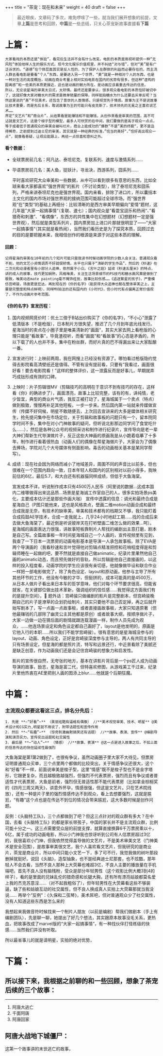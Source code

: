 +++
title = "茶宠：现在和未来"
weight = 40
draft = false
+++

> 最近眼疾，文章码了多次，难免啰嗦了一些，就当我们展开想象的前提，文章**上篇**是思考和回顾，**中篇**是一些总结，只关心茶宠新故事直接看**下篇**    

# 上篇：	
	大家看戏的本质还是“体验”，看完后生活并不会有什么改变。电影的本质是用视听提供一种“无风险”体验他样人生的娱乐方式。现今文化娱乐价值观里，并不纠结“对与错”，但对“美”是有广泛诉求的。“道德”在个体层面其实是反人性的，为了保护人在群体的利益而必要存在的，而主流人群去看电影是要看“个人”东西，是要进入另一个世界，“美”就是一种相对个人的东西，也是一种对生活的高度概括，动画在商业考量上相对实拍电影在国内的劣势有很多，但这种“虚构的距离感”和一些美的本质更接近，这也是动画的魅力所在，是动画应该着重去传达的信息。
	所以，无论说星海的审美太日式，太矫情，最终还是要承认，很多观众看电影的本质恰好被切中了，这就好像大家对糖水片的需求是微单销量的保障，同样能拍糖水为什么还要去买单反呢？当然这里说的“美”不仅美术，还包含了普世的人类情感，只是视觉先于情感。故事为王不是说故事比技术重要，而是先后关系，敢说故事为王的可能只有皮克斯了，技术领先的无冕之王喜欢说艺术……
	界定“文艺片”和“商业片”，从结果看是能赚钱和不能赚钱，从创作来看是审美的范围，高不可沾就是文艺片，这是个梭子型的模型，最多人可欣赏的在中间，我们要做的是高于观众一点点，等于或者低于普通观众的审美会被叫烂片，商业上能成功的“爆款”不是”美的终极“，更不是丑得稀奇，之前提到过迪士尼的审美，其实就是一种经典的标准，”恰当的美好“，”恰好高出观众一点“，就像看悬疑，让观众能跟上，再给一点惊喜和意料之外。

#### 看个数据：	
- 全球票房前几名：阿凡达、泰坦尼克、复联系列、速度与激情系列……
- 华语票房前几名：美人鱼，捉妖计，寻龙决，西游系列，囧系列……

	平时喜欢研究大众审美和一些数据，从中可以看到很多有意思的东西，比如全球来看大家都喜欢”强世界观“的影片（不讨论类型），除了泰坦尼克和囧系列，严格来讲泰坦尼克也是强世界观。国内来看，排除了进口片，所以囊括本土文化的国内市场对强世界观的接纳范围可能超过全球市场。而”强世界观“在”类型“的基础上再细分：比较清晰的是西方审美早期偏向”爱情“题材，这几年是”大家一起搞事情“（复联、速七）；国内观众是”看耍宝逗乐和热闹“、”看猎奇和刺激”、“看偶像“，东西方的共性集中在幻想题材（幻想题材一定是强世界观），然后就是类型系列片，国内票房加上进口片那就很明显了——”大家一起搞事情“（其实就是看热闹），当然我们看历史是为了探究本质，回顾过去的目的是要把握未来，我相信创作的根源是来源于对这些本质的理解。
	
#### 回顾：

 	记得星海的审美在10年前的几个短片可能只是我读书时候动画学院的少数人会关注，普通观众看不到，他的文艺小资情调弄不好就很矫情，水平也只属于“清新的学生作品”，然后的《秒速》在二次元和动漫者里有小部分人追捧，依然属于小众。《言叶之庭》延续《秒速五厘米》的特点，讲的成人的故事，技巧更加娴熟，风格唯美，关注生活场景细节的PS技巧和糖水画风算是做到了极致，唯美动态mate painting毫不掩饰炫技，故事比较伤感……《追逐繁星的孩子》，严重模仿宫崎骏，场面更是宏达，再到现在的《你的名字》（能获得大众追捧也都在整体审美之上，主要是完整度和特点鲜明），同样MV拍法的还有国内的《小时代》，但小时代有点偏离正常价值观了，不作为动画片参考范围。

#### 《你的名字》宣发历程：

1. 国内视频网竞价时：优土三倍于B站出价购买了《你的名字》，“不小心”泄露了低清版本（不是枪版），日本制片方很失望，推迟了几个月到年底光线发行。星海当时的卖点在小圈子里是唯美清新的”画面“，其实大家去网上看枪版的心理只能是“看故事”，毕竟渣视听，而看“画面”和“看故事”的心态是矛盾的，所以下载了的人也并不多，集中在粉丝群，而好片真的巴不得漏出来让大家酝酿一番。
2. 宣发进行时：上映前两周，我在网搜上已经没有资源了。哪怕看过枪版隐约觉得去影院看高清壁纸还是值得。不管有没有提前看，只要有“我看过，画面很好看！要去电影院看！”这样的整体评价，这一泄露反而是好事儿，早期就弄巧成拙形成有效的口碑。
3. 上映时：片子剪辑很MV（剪辑技巧的高明在于意识不到有技巧的存在，这样看《你》的确进步了），画面漂亮，故事上比较完整，该有的有，讲纯情，老少皆宜，典型的商业片气质，我反正被打动了，星海城属于一个卖点（特点）做到极致，慢慢再补足其他短板，一步一步来。然后国内第一站就来传媒做宣传（传媒不好伺候，明星不敢随便去，上次回去宣讲来的大多是媒体相关研究生，抢先提问集中在市场定位，关于剪辑和故事板的问题只有一个，留本院同学时间不多，集中在对小门神故事的疑问，但听说北影那边同学问了食堂吃什么……），然后是各种公众号的视频采访和制作进行纪录片，宣传导向是老一辈大神们帮新生代导演做片子，反正这些大神画的原画我是从小跪着临摹了十多年，制作进行看着很热血（动画人们的偶像在帮星海做片子，大家会为了偶像去捧场，学院对几个大号媒体有侧面影响，毒舌的动画相关基本是某同学帮写）。
4. 成绩：现在社会因为网络而减小了地域差异，周围不同的声音比以前多，但也很难在一个范围内趋向一致，日本年轻人和国内的区别相对以前小得多，我映前估的6亿，最后5.7，和大白还有机器猫同样成绩，但低于大鱼海棠。
		
	宣发成本不详，听说制作成本只有4500万人民币（阿里说的数据…这成本国内二维哪做得出来这品质…场景是星海诚工作室自己的人，很多实拍场景ps美化，主要成本估计还是那些作画大咖）
	宣传中透露的信息：调光和最终合成是星海自己（P图只能他来，这也是风格卖点，壁画二维motion动画合成和最终合成我是无奈，有技术的缺审美，审美和技术都有的档期又不够，我只能盯着合成捣鼓AE学技术，合成一走我就上，几乎24小时地赶工期……找的合成后来去做大鱼海棠了，最近倒是听说彼岸天在打听壁画二维怎么做的效果…呵）。星海城的画面表达力很强，讲故事短板靠制片人帮找的编剧出主意打磨，剧本是自己写。全篇故事板一年时间星海城自己一个人画的，宣传视频里有见到，我查了一下日本一流票房的动画电影基本是导演一人承包故事板。除了EVA是两个导演画的（我看秒速和言叶觉得他对剪辑点精准把控和花哨程度得是和剪辑师睡在一起做的吧，要不然就是直接自己做animatic，纪录片里果然他自己画的animatic动态，而且预先做好的音轨，所以剪辑是他自己直接画的，以这样的投入程度看，动画学院的学生应该很有亲切感，他就像做毕设和联合作业一样把一部电影做完了，除了角色设定、layout和原动画，他参与主导了所有其他环节的工作，他没有今敏的才华，但挺拼的，成本可能真的是4500万，从日本人做片子看出来日本车的哲学意味，他们对每个环节要求很高，但能省就省，在关键部位做出技术革新，强调组织的信任感……我觉得这方面我们有的是提升空间）。	题外话：宫崎骏只做编剧的影片是完整剧本，但宫崎骏晚期自己的片子是潦草的企划扔给制片，其实只要他不自己否定掉，再之后就开始写剧本了，写一点画一点故事板，或者直接画故事板，大家只知道原著（但他最赚钱的几部除了幽灵公主其他都是原创）或者故事大纲，按顺序做片子，大家一边做一边在猜后面的剧情就跟连载漫画一样，制作人员先成为观众，……他连场景设定和角色设定都自己画好了，layout是他发明的，原画是它他入行的本职……所以我们不能学宫崎骏）。很有意思的是星海城没参与的layout、动画、角色设定，正好是宫崎骏深度参与主导的，两人有共同主导的只有场景设定，但星海的都是照片流，特写和远景还行，中近景看除了美腻还是缺乏创意，作为动画我们还是会记住宫崎骏的想象力和启发性。

	影片的宣传很自然，无夸张的地方，基本在讲影片背后是一个ps匠人成为动画导演的故事，励志，星海是富二代，但特喜欢修图，从游戏美工干过来，纪录片里他热衷在AE里把别人画的图添上blur……他就是个后期狂魔。

# 中篇：
### 主流观众都要这看这三点，排名分先后：

	1. 先是 **~“好看”~** （美丽炫酷有逼格有偶像） //**美术视觉审美、技术、明星** @美术设计和CG实力,明星就不用说了，附带话题性和宣传作用
	2. 然后 **~“有趣”~** （惊奇刺激幽默搞笑还有话题） //**故事、表演、宣传** @编剧导演和演员实力，宣传突出话题和社交属性
	3. 最后是 **~“动人”~** （情感） //**故事、表演** @这一点是进入故事之后，不如上面的信息传达的快但延续性最强烈

大鱼海棠是第1第2做到了，也很有争议，虽然动画圈子里大家不大待见，但票房证明普通观众买单，三个点里两个都做的比较突出，关于情感争议还很大，这个和“好看”不一样，前面说审美是梭子型，这里“情感”既不是梭子型也不是金字塔形，它跟更复杂，而且越极致越强烈，但强烈不代表票房，强烈而且有争议或者普适性才代表票房，大鱼是前者，强烈但无普适性那不能代表票房（比如拿金棕榈奖的《四月三周又两天》，讲意外怀孕，情感很强，但这是文艺片。只在艺术院线放），还有一种是片子里的强烈情感传达不到观众，看上去想要强烈，这就是尴尬，“有趣”这个点也是在传达不到位的情况会带来尴尬，这大多数时候是创作问题。

反例：《头脑特工队》，三个点都做到了吧？但这三点针对的观众群有多大？在中国，去看《头脑特工队》的都是家长带孩子，中国的家长并不是主流观众群，比例可能十分之一。这三点需要受众层的前提支撑，就算直接换算6千万票房乘以十，6亿，属于成功的动画电影，所以小门神我也惊讶听到公司有人估票房超过3亿的，我很喜欢小门神，但我依然觉得盖导做的文艺片，不是美术审美文艺（门神美术是安全范围），是故事审美很文艺，我个人喜欢看文艺片，但我研究的是商业片，茶宠是商业片，所以中间只能小文艺一下，多了可不行，我觉我做的树叶那段删掉就挺好。说回《头脑》，造型抽象，也不是经典迪士尼那套，也不炫酷，那年轻人不会去看，当然不良人那种上大荧幕也难超3亿，不良人主要的播放量在手机端吧，首先不良人没有脑残粉，受众是部分年轻男性（这个观影比例大概3到4的样子），看的是里面的兄妹乱伦的猎奇感和长腿大胸，还有所有漂亮姑娘都莫名爱上我的杰克苏意淫……（对不起我粗俗了），但年轻男性在大荧幕看这些不够装逼，缺了些和姑娘互动的社交属性，但不良人换成真人实拍上大荧幕那就当我没说……
再举个“反例”：《久保和二弦琴》，美术屌吧，但对普通观众少了社交属性，没有人知道这些东西是怎么来的

我想起来我做音符时候找来一个制片人朋友（以前是编剧）帮我们做剧本（手上有编剧团队），先是聊一聊，她提出了好几个想法，其实跟原本故事没毛关系，更热血，把故事改成了marvel版的“大家一起搞事情”，有一种找伙伴打怪练级的快感……当然我们并没有听取。

所以最省事儿的就是请明星，实拍的绝对优势，



# 下篇：

## 所以接下来，我根据之前聊的和一些回顾，想象了茶宠后续的三个故事：
- - - -

1. 阿唐大逃亡
2. 千面阿唐
3. 阿唐回家

## 阿唐大战地下城僵尸：
这第一个故事讲的末世逃亡的故事，



